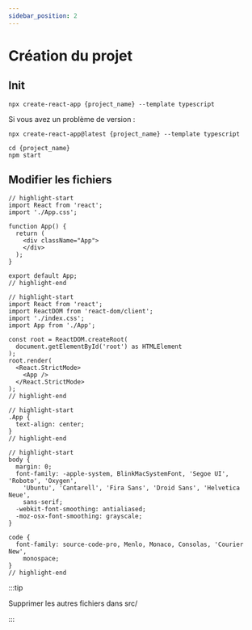 ```yaml
---
sidebar_position: 2
---
```


# Création du projet

## Init

```
npx create-react-app {project_name} --template typescript
```
Si vous avez un problème de version :
```
npx create-react-app@latest {project_name} --template typescript
```

```
cd {project_name}
npm start
```

## Modifier les fichiers

```text title="app.tsx"
// highlight-start
import React from 'react';
import './App.css';

function App() {
  return (
    <div className="App">
    </div>
  );
}

export default App;
// highlight-end
```

```text title="index.tsx"
// highlight-start
import React from 'react';
import ReactDOM from 'react-dom/client';
import './index.css';
import App from './App';

const root = ReactDOM.createRoot(
  document.getElementById('root') as HTMLElement
);
root.render(
  <React.StrictMode>
    <App />
  </React.StrictMode>
);
// highlight-end
```

```text title="App.css"
// highlight-start
.App {
  text-align: center;
}
// highlight-end
```

```text title="index.css"
// highlight-start
body {
  margin: 0;
  font-family: -apple-system, BlinkMacSystemFont, 'Segoe UI', 'Roboto', 'Oxygen',
    'Ubuntu', 'Cantarell', 'Fira Sans', 'Droid Sans', 'Helvetica Neue',
    sans-serif;
  -webkit-font-smoothing: antialiased;
  -moz-osx-font-smoothing: grayscale;
}

code {
  font-family: source-code-pro, Menlo, Monaco, Consolas, 'Courier New',
    monospace;
}
// highlight-end
```

:::tip

Supprimer les autres fichiers dans src/

:::
